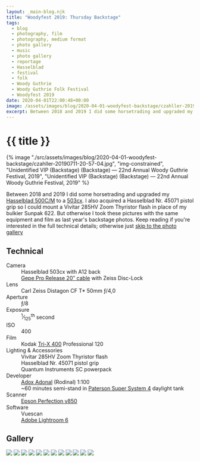 ```yaml
---
layout: _main-blog.njk
title: "Woodyfest 2019: Thursday Backstage"
tags: 
  - blog
  - photography, film
  - photography, medium format
  - photo gallery
  - music
  - photo gallery
  - reportage
  - Hasselblad
  - festival
  - folk
  - Woody Guthrie
  - Woody Guthrie Folk Festival
  - Woodyfest 2019
date: 2020-04-01T22:00:48+00:00
image: /assets/images/blog/2020-04-01-woodyfest-backstage/czahller-20190711-20-57-04.jpg
excerpt: Between 2018 and 2019 I did some horsetrading and upgraded my Hasselblad 500C/M to a 503cx.
---
```

<!-- markdownlint-disable MD025 -->
# {{ title }}

<!-- markdownlint-enable MD025 --><mpb-dialog-img>

{% image "./src/assets/images/blog/2020-04-01-woodyfest-backstage/czahller-20190711-20-57-04.jpg", "img-constrained", "Unidentified VIP (Backstage) (Backstage) — 22nd Annual Woody Guthrie Festival, 2019", "Unidentified VIP (Backstage) (Backstage) — 22nd Annual Woody Guthrie Festival, 2019" %}</mpb-dialog-img>

Between <time datetime="2018">2018</time> and <time datetime="2019">2019</time> I did some horsetrading and upgraded my <a href="https://camerapedia.fandom.com/wiki/Hasselblad_500_C/M"  target="_blank" rel="noreferrer noopener">Hasselblad 500C/M</a> to a <a href="https://www.kenrockwell.com/hasselblad/503-cx.htm" target="_blank" rel="external noopener">503cx</a>. I also acquired a Hasselblad Nr. 45071 pistol grip so I could mount a Vivitar 285HV Zoom Thyristor flash in place of my bulkier Sunpak 622. But otherwise I took these pictures with the same equipment and film as <time datetime="2018-07">last year's</time> backstage photos. Keep reading if you're interested in the full technical details; otherwise just <a href="#gallery">skip to the photo gallery</a>

## Technical

  <dl>
    <dt>Camera</dt>
    <dd>Hasselblad 503cx with A12 back</dd>
    <dd><a
        href="https://www.amazon.com/gp/product/B0010CM1HC/ref=as_li_tl?ie=UTF8&camp=1789&creative=9325&creativeASIN=B0010CM1HC&linkCode=as2&tag=mercphotamzn-20&linkId=1d14d843a729d74009410f72c1d3bf41"
        target="_blank" rel="external noopener">Gepe Pro Release
        20&Prime; cable</a> with Zeiss Disc-Lock</dd>
    <dt>Lens</dt>
    <dd>Carl Zeiss Distagon CF T* 50mm
      &fnof;/4,0</dd>
    <dt>Aperture</dt>
    <dd>&fnof;/8</dd>
    <dt>Exposure</dt>
    <dd><sup>1</sup>&frasl;<sub>125</sub><sup>th</sup> second</dd>
    <dt>ISO</dt>
    <dd>400</dd>
    <dt>Film</dt>
    <dd>Kodak <a href="https://amzn.to/2VrobNA" target="_blank"
        rel="external noopener">Tri-X 400</a> Professional 120</dd>
    <dt>Lighting &amp; Accessories</dt>
    <dd>Vivitar 285HV Zoom Thyristor flash</dd>
    <dd>Hasselblad Nr. 45071 pistol grip</dd>
    <dd>Quantum Instruments SC powerpack</dd>
    <dt>Developer</dt>
    <dd><a id="CZ12054"
        href="https://adorama.rfvk.net/c/63213/29622/1036?prodsku=CZ12054&u=https%3A%2F%2Fwww.adorama.com%2FCZ12054.html&intsrc=PUI1_230"
        target="_blank" rel="noopener">Adox Adonal</a> (Rodinal)
      1:100</dd>
    <dd><time datetime="P1H">~60 minutes</time> semi-stand in <a
        href="https://www.amazon.com/gp/product/B0000BZMIH/ref=as_li_tl?ie=UTF8&camp=1789&creative=9325&creativeASIN=B0000BZMIH&linkCode=as2&tag=mercphotamzn-20&linkId=c84b3b46d9a0594ec0ee78b93b96f78c"
        target="_blank" rel="external noopener">Paterson Super System
        4</a> daylight tank</dd>
    <dt>Scanner</dt>
    <dd><a
        href="https://www.amazon.com/gp/product/B00OCEJMG8/ref=as_li_tl?ie=UTF8&tag=mercphotamzn-20&camp=1789&creative=9325&linkCode=as2&creativeASIN=B00OCEJMG8&linkId=62b44b123defe5a0a3092689c7e61739"
        target="_blank" rel="external noopener">Epson Perfection
        v850</a></dd>
    <dt>Software</dt>
    <dd>Vuescan</dd>
    <dd><a href="https://amzn.to/2PVnqGm" target="_blank"
        rel="external noopener">Adobe Lightroom 6</a></dd>
  </dl>

## Gallery

<mpb-dialog-gallery hint rel cols="8">
  
  ![](/assets/images/blog/2020-04-01-woodyfest-backstage/czahller-20190711-19-45-20.jpg)
  ![](/assets/images/blog/2020-04-01-woodyfest-backstage/czahller-20190711-19-45-55.jpg)
  ![](/assets/images/blog/2020-04-01-woodyfest-backstage/czahller-20190711-19-47-16.jpg)
  ![](/assets/images/blog/2020-04-01-woodyfest-backstage/czahller-20190711-19-50-47.jpg)
  ![](/assets/images/blog/2020-04-01-woodyfest-backstage/czahller-20190711-19-53-43.jpg)
  ![](/assets/images/blog/2020-04-01-woodyfest-backstage/czahller-20190711-19-56-33.jpg)
  ![](/assets/images/blog/2020-04-01-woodyfest-backstage/czahller-20190711-19-58-51.jpg)
  ![](/assets/images/blog/2020-04-01-woodyfest-backstage/czahller-20190711-20-48-22.jpg)
  ![](/assets/images/blog/2020-04-01-woodyfest-backstage/czahller-20190711-20-57-04.jpg)
  ![](/assets/images/blog/2020-04-01-woodyfest-backstage/czahller-20190711-20-59-39.jpg)
  ![](/assets/images/blog/2020-04-01-woodyfest-backstage/czahller-20190711-21-01-27.jpg)
  ![](/assets/images/blog/2020-04-01-woodyfest-backstage/czahller-20190711-21-03-41.jpg)
</mpb-dialog-gallery>
